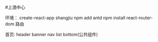 #上酒中心

环境：
    create-react-app shangjiu
    npm add antd 
    npm install react-router-dom 路由


首页:    header
         banner
         nav
         list
         bottom(公共组件)